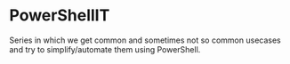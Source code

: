 # PowerShellIT
Series in which we get common and sometimes not so common usecases and try to simplify/automate them using PowerShell. 
